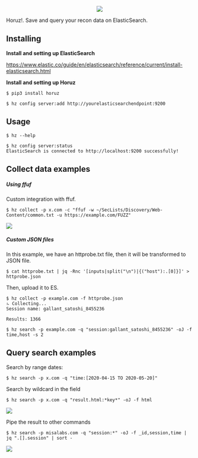 <p align="center">
  <img src="screenshots/logo-horuz.png"/>
</p>

Horuz!. Save and query your recon data on ElasticSearch.

Installing
----------
**Install and setting up ElasticSearch**

https://www.elastic.co/guide/en/elasticsearch/reference/current/install-elasticsearch.html


**Install and setting up Horuz**

```console
$ pip3 install horuz

$ hz config server:add http://yourelasticsearchendpoint:9200
```

Usage
-----

```console
$ hz --help

$ hz config server:status
ElasticSearch is connected to http://localhost:9200 successfully!
```

Collect data examples
---------------------
##### Using ffuf

Custom integration with ffuf.

```console
$ hz collect -p x.com -c "ffuf -w ~/SecLists/Discovery/Web-Content/common.txt -u https://example.com/FUZZ"
```
![](screenshots/screenshot1.gif)

##### Custom JSON files

In this example, we have an httprobe.txt file, then it will be transformed to JSON file.

```
$ cat httprobe.txt | jq -Rnc '[inputs|split("\n")|{("host"):.[0]}]' > httprobe.json
```

Then, upload it to ES.

```
$ hz collect -p example.com -f httprobe.json
⠦ Collecting...
Session name: gallant_satoshi_8455236

Results: 1366

$ hz search -p example.com -q "session:gallant_satoshi_8455236" -oJ -f time,host -s 2

```




Query search examples
--------------

Search by range dates:

```console
$ hz search -p x.com -q "time:[2020-04-15 TO 2020-05-20]"
```

Search by wildcard in the field

```console
$ hz search -p x.com -q "result.html:*key*" -oJ -f html
```
![](screenshots/screenshots4.gif)

Pipe the result to other commands

```console
$ hz search -p misalabs.com -q "session:*" -oJ -f _id,session,time | jq ".[].session" | sort -
```
![](screenshots/screenshots6.gif)
